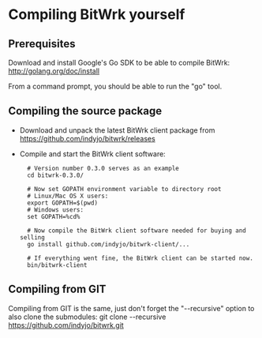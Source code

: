 Compiling BitWrk yourself
=========================

Prerequisites
--------------
Download and install Google's Go SDK to be able to compile BitWrk:
    http://golang.org/doc/install
  
From a command prompt, you should be able to run the "go" tool.

Compiling the source package
-----------------------------
- Download and unpack the latest BitWrk client package from
  https://github.com/indyjo/bitwrk/releases 
- Compile and start the BitWrk client software:
        
        # Version number 0.3.0 serves as an example
        cd bitwrk-0.3.0/
        
        # Now set GOPATH environment variable to directory root
        # Linux/Mac OS X users:
        export GOPATH=$(pwd)
        # Windows users:
        set GOPATH=%cd%
        
        # Now compile the BitWrk client software needed for buying and selling
        go install github.com/indyjo/bitwrk-client/...
        
        # If everything went fine, the BitWrk client can be started now.
        bin/bitwrk-client

Compiling from GIT
-------------------
Compiling from GIT is the same, just don't forget the "--recursive" option to also clone
the submodules:
        git clone --recursive https://github.com/indyjo/bitwrk.git
 